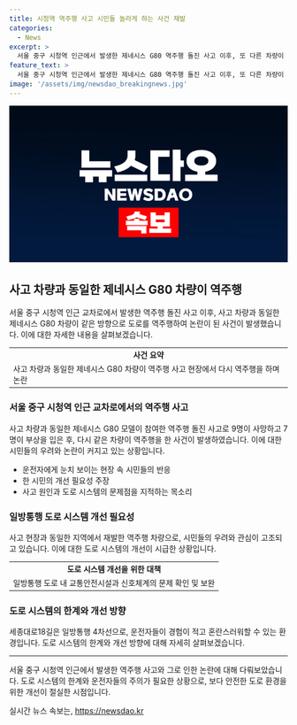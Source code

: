 ```yaml
---
title: 시청역 역주행 사고 시민들 놀라게 하는 사건 재발
categories:
  - News
excerpt: >
  서울 중구 시청역 인근에서 발생한 제네시스 G80 역주행 돌진 사고 이후, 또 다른 차량이 같은 방향으로 일방통행 도로를 역주행하며 논란이 된 사건이 발생했다. 이에 시민들은 혼란스러워하고 교통 시스템 개선을 요구하며 우려를 표현했다. 이런 상황에서 전통적인 사고 없는 도로인 세종대로18길의 헷갈리는 교통 시스템과 안전 문제에 대한 관심이 높아지고 있다. 사고 방지를 위해 시는 일방통행 도로를 전수조사하고 개선할 계획이며, 사고가 발생한 도로도 개조 예정이라고 한다.
feature_text: >
  서울 중구 시청역 인근에서 발생한 제네시스 G80 역주행 돌진 사고 이후, 또 다른 차량이 같은 방향으로 일방통행 도로를 역주행하며 논란이 된 사건이 발생했다. 이에 시민들은 혼란스러워하고 교통 시스템 개선을 요구하며 우려를 표현했다. 이런 상황에서 전통적인 사고 없는 도로인 세종대로18길의 헷갈리는 교통 시스템과 안전 문제에 대한 관심이 높아지고 있다. 사고 방지를 위해 시는 일방통행 도로를 전수조사하고 개선할 계획이며, 사고가 발생한 도로도 개조 예정이라고 한다.
image: '/assets/img/newsdao_breakingnews.jpg'
---
```


<p><img src="/assets/img/newsdao_breakingnews.jpg" alt="implanttips 속보" /></p>

<h2 data-ke-size="size26">사고 차량과 동일한 제네시스 G80 차량이 역주행</h2>

<p data-ke-size="size16">서울 중구 시청역 인근 교차로에서 발생한 역주행 돌진 사고 이후, 사고 차량과 동일한 제네시스 G80 차량이 같은 방향으로 도로를 역주행하여 논란이 된 사건이 발생했습니다. 이에 대한 자세한 내용을 살펴보겠습니다.</p>

<table>
  <tr>
    <td style="text-align: center; height: 17px;"><b>사건 요약</b></td>
  </tr>
  <tr>
    <td>사고 차량과 동일한 제네시스 G80 차량이 역주행 사고 현장에서 다시 역주행을 하며 논란</td>
  </tr>
</table>

<h3>서울 중구 시청역 인근 교차로에서의 역주행 사고</h3>

<p data-ke-size="size16">사고 차량과 동일한 제네시스 G80 모델이 참여한 역주행 돌진 사고로 9명이 사망하고 7명이 부상을 입은 후, 다시 같은 차량이 역주행을 한 사건이 발생하였습니다. 이에 대한 시민들의 우려와 논란이 커지고 있는 상황입니다.</p>

<ul>
  <li>운전자에게 눈치 보이는 현장 속 시민들의 반응</li>
  <li>한 시민의 개선 필요성 주장</li>
  <li>사고 원인과 도로 시스템의 문제점을 지적하는 목소리</li>
</ul>

<h3>일방통행 도로 시스템 개선 필요성</h3>

<p data-ke-size="size16">사고 현장과 동일한 지역에서 재발한 역주행 차량으로, 시민들의 우려와 관심이 고조되고 있습니다. 이에 대한 도로 시스템의 개선이 시급한 상황입니다.</p>

<table>
  <tr>
    <td style="text-align: center; height: 17px;"><b>도로 시스템 개선을 위한 대책</b></td>
  </tr>
  <tr>
    <td>일방통행 도로 내 교통안전시설과 신호체계의 문제 확인 및 보완</td>
  </tr>
</table>

<h3>도로 시스템의 한계와 개선 방향</h3>

<p data-ke-size="size16">세종대로18길은 일방통행 4차선으로, 운전자들이 경험이 적고 혼란스러워할 수 있는 환경입니다. 도로 시스템의 한계와 개선 방향에 대해 자세히 살펴보겠습니다.</p>

<hr>

<p data-ke-size="size16">서울 중구 시청역 인근에서 발생한 역주행 사고와 그로 인한 논란에 대해 다뤄보았습니다. 도로 시스템의 한계와 운전자들의 주의가 필요한 상황으로, 보다 안전한 도로 환경을 위한 개선이 절실한 시점입니다.</p>
실시간 뉴스 속보는, <a href="https://newsdao.kr" rel="dofollow">https://newsdao.kr</a>


